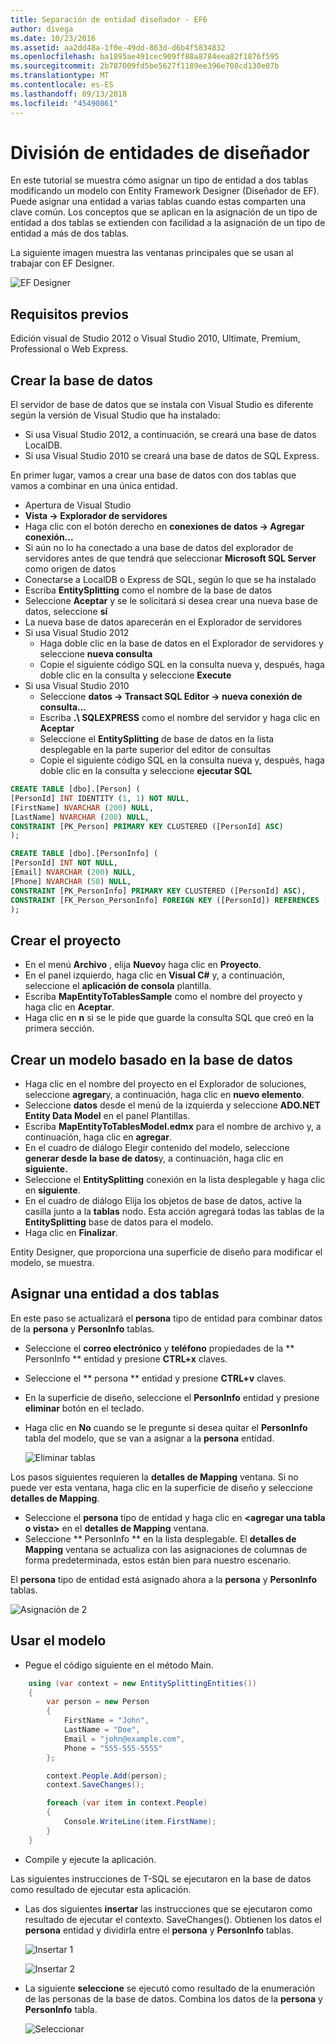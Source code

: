 ```yaml
---
title: Separación de entidad diseñador - EF6
author: divega
ms.date: 10/23/2016
ms.assetid: aa2dd48a-1f0e-49dd-863d-d6b4f5834832
ms.openlocfilehash: ba1895ae491cec909ff88a8784eea82f1876f595
ms.sourcegitcommit: 2b787009fd5be5627f1189ee396e708cd130e07b
ms.translationtype: MT
ms.contentlocale: es-ES
ms.lasthandoff: 09/13/2018
ms.locfileid: "45490861"
---
```

# <a name="designer-entity-splitting"></a>División de entidades de diseñador
En este tutorial se muestra cómo asignar un tipo de entidad a dos tablas modificando un modelo con Entity Framework Designer (Diseñador de EF). Puede asignar una entidad a varias tablas cuando estas comparten una clave común. Los conceptos que se aplican en la asignación de un tipo de entidad a dos tablas se extienden con facilidad a la asignación de un tipo de entidad a más de dos tablas.

La siguiente imagen muestra las ventanas principales que se usan al trabajar con EF Designer.

![EF Designer](~/ef6/media/efdesigner.png)

## <a name="prerequisites"></a>Requisitos previos

Edición visual de Studio 2012 o Visual Studio 2010, Ultimate, Premium, Professional o Web Express.

## <a name="create-the-database"></a>Crear la base de datos

El servidor de base de datos que se instala con Visual Studio es diferente según la versión de Visual Studio que ha instalado:

-   Si usa Visual Studio 2012, a continuación, se creará una base de datos LocalDB.
-   Si usa Visual Studio 2010 se creará una base de datos de SQL Express.

En primer lugar, vamos a crear una base de datos con dos tablas que vamos a combinar en una única entidad.

-   Apertura de Visual Studio
-   **Vista -&gt; Explorador de servidores**
-   Haga clic con el botón derecho en **conexiones de datos -&gt; Agregar conexión...**
-   Si aún no lo ha conectado a una base de datos del explorador de servidores antes de que tendrá que seleccionar **Microsoft SQL Server** como origen de datos
-   Conectarse a LocalDB o Express de SQL, según lo que se ha instalado
-   Escriba **EntitySplitting** como el nombre de la base de datos
-   Seleccione **Aceptar** y se le solicitará si desea crear una nueva base de datos, seleccione **sí**
-   La nueva base de datos aparecerán en el Explorador de servidores
-   Si usa Visual Studio 2012
    -   Haga doble clic en la base de datos en el Explorador de servidores y seleccione **nueva consulta**
    -   Copie el siguiente código SQL en la consulta nueva y, después, haga doble clic en la consulta y seleccione **Execute**
-   Si usa Visual Studio 2010
    -   Seleccione **datos -&gt; Transact SQL Editor -&gt; nueva conexión de consulta...**
    -   Escriba **.\\ SQLEXPRESS** como el nombre del servidor y haga clic en **Aceptar**
    -   Seleccione el **EntitySplitting** de base de datos en la lista desplegable en la parte superior del editor de consultas
    -   Copie el siguiente código SQL en la consulta nueva y, después, haga doble clic en la consulta y seleccione **ejecutar SQL**

``` SQL
CREATE TABLE [dbo].[Person] (
[PersonId] INT IDENTITY (1, 1) NOT NULL,
[FirstName] NVARCHAR (200) NULL,
[LastName] NVARCHAR (200) NULL,
CONSTRAINT [PK_Person] PRIMARY KEY CLUSTERED ([PersonId] ASC)
);

CREATE TABLE [dbo].[PersonInfo] (
[PersonId] INT NOT NULL,
[Email] NVARCHAR (200) NULL,
[Phone] NVARCHAR (50) NULL,
CONSTRAINT [PK_PersonInfo] PRIMARY KEY CLUSTERED ([PersonId] ASC),
CONSTRAINT [FK_Person_PersonInfo] FOREIGN KEY ([PersonId]) REFERENCES [dbo].[Person] ([PersonId]) ON DELETE CASCADE
);
```

## <a name="create-the-project"></a>Crear el proyecto

-   En el menú **Archivo** , elija **Nuevo**y haga clic en **Proyecto**.
-   En el panel izquierdo, haga clic en **Visual C\#** y, a continuación, seleccione el **aplicación de consola** plantilla.
-   Escriba **MapEntityToTablesSample** como el nombre del proyecto y haga clic en **Aceptar**.
-   Haga clic en **n** si se le pide que guarde la consulta SQL que creó en la primera sección.

## <a name="create-a-model-based-on-the-database"></a>Crear un modelo basado en la base de datos

-   Haga clic en el nombre del proyecto en el Explorador de soluciones, seleccione **agregar**y, a continuación, haga clic en **nuevo elemento**.
-   Seleccione **datos** desde el menú de la izquierda y seleccione **ADO.NET Entity Data Model** en el panel Plantillas.
-   Escriba **MapEntityToTablesModel.edmx** para el nombre de archivo y, a continuación, haga clic en **agregar**.
-   En el cuadro de diálogo Elegir contenido del modelo, seleccione **generar desde la base de datos**y, a continuación, haga clic en **siguiente.**
-   Seleccione el **EntitySplitting** conexión en la lista desplegable y haga clic en **siguiente**.
-   En el cuadro de diálogo Elija los objetos de base de datos, active la casilla junto a la **tablas** nodo.
    Esta acción agregará todas las tablas de la **EntitySplitting** base de datos para el modelo.
-   Haga clic en **Finalizar**.

Entity Designer, que proporciona una superficie de diseño para modificar el modelo, se muestra.

## <a name="map-an-entity-to-two-tables"></a>Asignar una entidad a dos tablas

En este paso se actualizará el **persona** tipo de entidad para combinar datos de la **persona** y **PersonInfo** tablas.

-   Seleccione el **correo electrónico** y **teléfono** propiedades de la ** PersonInfo ** entidad y presione **CTRL+x** claves.
-   Seleccione el ** persona ** entidad y presione **CTRL+v** claves.
-   En la superficie de diseño, seleccione el **PersonInfo** entidad y presione **eliminar** botón en el teclado.
-   Haga clic en **No** cuando se le pregunte si desea quitar el **PersonInfo** tabla del modelo, que se van a asignar a la **persona** entidad.

    ![Eliminar tablas](~/ef6/media/deletetables.png)

Los pasos siguientes requieren la **detalles de Mapping** ventana. Si no puede ver esta ventana, haga clic en la superficie de diseño y seleccione **detalles de Mapping**.

-   Seleccione el **persona** tipo de entidad y haga clic en **&lt;agregar una tabla o vista&gt;** en el **detalles de Mapping** ventana.
-   Seleccione ** PersonInfo ** en la lista desplegable.
    El **detalles de Mapping** ventana se actualiza con las asignaciones de columnas de forma predeterminada, estos están bien para nuestro escenario.

El **persona** tipo de entidad está asignado ahora a la **persona** y **PersonInfo** tablas.

![Asignación de 2](~/ef6/media/mapping2.png)

## <a name="use-the-model"></a>Usar el modelo

-   Pegue el código siguiente en el método Main.

``` csharp
    using (var context = new EntitySplittingEntities())
    {
        var person = new Person
        {
            FirstName = "John",
            LastName = "Doe",
            Email = "john@example.com",
            Phone = "555-555-5555"
        };

        context.People.Add(person);
        context.SaveChanges();

        foreach (var item in context.People)
        {
            Console.WriteLine(item.FirstName);
        }
    }
```

-   Compile y ejecute la aplicación.

Las siguientes instrucciones de T-SQL se ejecutaron en la base de datos como resultado de ejecutar esta aplicación. 

-   Las dos siguientes **insertar** las instrucciones que se ejecutaron como resultado de ejecutar el contexto. SaveChanges(). Obtienen los datos el **persona** entidad y dividirla entre el **persona** y **PersonInfo** tablas.

    ![Insertar 1](~/ef6/media/insert1.png)

    ![Insertar 2](~/ef6/media/insert2.png)
-   La siguiente **seleccione** se ejecutó como resultado de la enumeración de las personas de la base de datos. Combina los datos de la **persona** y **PersonInfo** tabla.

    ![Seleccionar](~/ef6/media/select.png)
